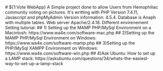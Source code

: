 <snippet>
   <content>
# ${1:Vote WebApp}
A Simple project done to allow Users from Hemophiliac community voting on pictures.
It's writting with PHP Version 7.4.11, Javascript and phpMyAdmin Version information: 4.5.4.
Database is Anaph with multiple tables. Web server Apache/2.4.18.
Different envirenement Setting tutorial: 
## 1) Setting up the MAMP PHP/MySql Environment on a Macintosh:
      https://www.wa4e.com/software-mac.php
## 2)Setting up the MAMP PHP/MySql Environment on Windows:
      https://www.wa4e.com/software-mamp.php
## 3)Setting up the PHP/MySql XAMPP Environment on Windows:
      https://www.wa4e.com/software-win.php
## 4)Ask Ubuntu: How to set up a LAMP stack:
      https://askubuntu.com/questions/34/whats-the-easiest-way-to-set-up-a-lamp-stack
  
</content>
  </snippet>
